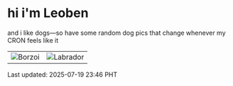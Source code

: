# hi i'm Leoben

and i like dogs—so have some random dog pics that change whenever my CRON feels like it

|  |  |
|--------|----------|
| ![Borzoi](https://random-dog-vercel.vercel.app/api/random-borzoi?v=1752940000) | ![Labrador](https://random-dog-vercel.vercel.app/api/random-labrador?v=1752940000) |

Last updated: 2025-07-19 23:46 PHT
